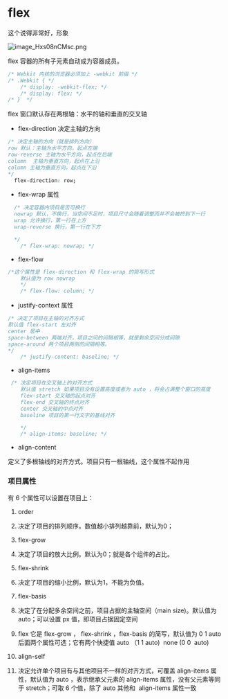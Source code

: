 # flex

这个说得非常好，形象


![image_Hxs08nCMsc.png](https://cdn.nlark.com/yuque/0/2022/png/32483946/1663901203368-d1761989-630b-4e39-b18f-e05ade33b5c7.png#clientId=ue9075889-ce0f-4&crop=0&crop=0&crop=1&crop=1&from=ui&id=u7e6c42cf&name=image_Hxs08nCMsc.png&originHeight=423&originWidth=744&originalType=binary&ratio=1&rotation=0&showTitle=false&size=50191&status=done&style=none&taskId=u8e48893f-abdc-4662-ad1e-795d8ca2f50&title=)

flex 容器的所有子元素自动成为容器成员。

```css
/* Webkit 内核的浏览器必须加上 -webkit 前缀 */
/* .Webkit { */
    /* display: -webkit-flex; */
    /* display: flex; */
/* }  */
```

flex 窗口默认存在两根轴：水平的轴和垂直的交叉轴

- flex-direction 决定主轴的方向


```css
/* 决定主轴的方向（就是排列方向） 
row 默认：主轴为水平方向，起点左端
row-reverse 主轴为水平方向，起点在后端 
column  主轴为垂直方向，起点在上沿
column 主轴为垂直方向，起点在下沿
*/
  flex-direction: row;
```

- flex-wrap 属性

```css
  /* 决定容器内项目是否可换行
  nowrap 默认，不换行，当空间不足时，项目尺寸会随着调整而并不会被挤到下一行
  wrap 允许换行，第一行在上方
  wrap-reverse 换行，第一行在下方

  */
    /* flex-wrap: nowrap; */
```


- flex-flow

```css
/*这个属性是 flex-direction 和 flex-wrap 的简写形式
    默认值为 row nowrap 
    */
    /* flex-flow: column; */
```

- justify-context 属性

```css
/* 决定了项目在主轴的对齐方式
默认值 flex-start 左对齐
center 居中
space-between 两端对齐，项目之间的间隔相等，就是剩余空间分成间隙
space-around 两个项目两侧的间隔相等。
*/
    /* justify-content: baseline; */
```


- align-items

```css
 /* 决定项目在交叉轴上的对齐方式
    默认值 stretch 如果项目没有设置高度或者为 auto ，将会占满整个窗口的高度
    flex-start 交叉轴的起点对齐
    flex-end 交叉轴的终点对齐
    center 交叉轴的中点对齐
    baseline 项目的第一行文字的基线对齐

    */
    /* align-items: baseline; */
```


- align-content

定义了多根轴线的对齐方式。项目只有一根轴线，这个属性不起作用


### 项目属性

有 6 个属性可以设置在项目上：

1.  order 
   1. 决定了项目的排列顺序。数值越小排列越靠前，默认为0；

2.  flex-grow 
   1. 决定了项目的放大比例。默认为0；就是各个组件的占比。

3.  flex-shrink 
   1. 决定了项目的缩小比例，默认为1，不能为负值。

4.  flex-basis 
   1. 决定了在分配多余空间之前，项目占据的主轴空间（main size)。默认值为 auto；可以设置 px 值，即项目占据固定空间
5.  flex
它是 flex-grow ， flex-shrink ，flex-basis 的简写，默认值为 0 1 auto 后面两个属性可选；它有两个快捷值 auto （1 1 auto)  none (0 0  auto) 
6.  align-self 
   1. 决定允许单个项目有与其他项目不一样的对齐方式，可覆盖 align-items 属性，默认值为 auto ，表示继承父元素的 align-items 属性，没有父元素等同于 stretch；可取 6 个值，除了 auto 其他和  align-items 属性一致


